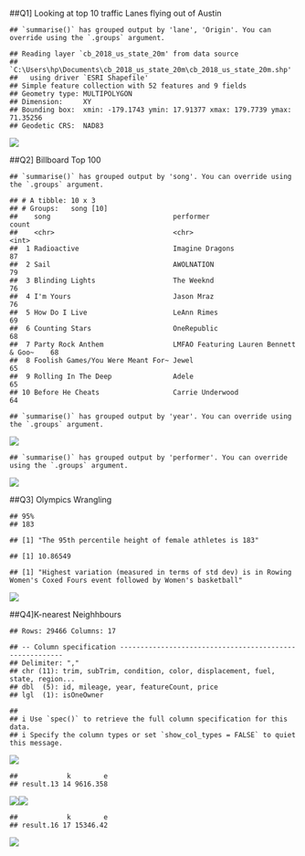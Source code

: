 ##Q1\] Looking at top 10 traffic Lanes flying out of Austin

    ## `summarise()` has grouped output by 'lane', 'Origin'. You can override using the `.groups` argument.

    ## Reading layer `cb_2018_us_state_20m' from data source 
    ##   `C:\Users\hp\Documents\cb_2018_us_state_20m\cb_2018_us_state_20m.shp' 
    ##   using driver `ESRI Shapefile'
    ## Simple feature collection with 52 features and 9 fields
    ## Geometry type: MULTIPOLYGON
    ## Dimension:     XY
    ## Bounding box:  xmin: -179.1743 ymin: 17.91377 xmax: 179.7739 ymax: 71.35256
    ## Geodetic CRS:  NAD83

![](PSV1_files/figure-markdown_strict/unnamed-chunk-1-1.png)

##Q2\] Billboard Top 100

    ## `summarise()` has grouped output by 'song'. You can override using the `.groups` argument.

    ## # A tibble: 10 x 3
    ## # Groups:   song [10]
    ##    song                              performer                             count
    ##    <chr>                             <chr>                                 <int>
    ##  1 Radioactive                       Imagine Dragons                          87
    ##  2 Sail                              AWOLNATION                               79
    ##  3 Blinding Lights                   The Weeknd                               76
    ##  4 I'm Yours                         Jason Mraz                               76
    ##  5 How Do I Live                     LeAnn Rimes                              69
    ##  6 Counting Stars                    OneRepublic                              68
    ##  7 Party Rock Anthem                 LMFAO Featuring Lauren Bennett & Goo~    68
    ##  8 Foolish Games/You Were Meant For~ Jewel                                    65
    ##  9 Rolling In The Deep               Adele                                    65
    ## 10 Before He Cheats                  Carrie Underwood                         64

    ## `summarise()` has grouped output by 'year'. You can override using the `.groups` argument.

![](PSV1_files/figure-markdown_strict/unnamed-chunk-2-1.png)

    ## `summarise()` has grouped output by 'performer'. You can override using the `.groups` argument.

![](PSV1_files/figure-markdown_strict/unnamed-chunk-2-2.png)

##Q3\] Olympics Wrangling

    ## 95% 
    ## 183

    ## [1] "The 95th percentile height of female athletes is 183"

    ## [1] 10.86549

    ## [1] "Highest variation (measured in terms of std dev) is in Rowing Women's Coxed Fours event followed by Women's basketball"

![](PSV1_files/figure-markdown_strict/unnamed-chunk-3-1.png)

##Q4\]K-nearest Neighhbours

    ## Rows: 29466 Columns: 17

    ## -- Column specification --------------------------------------------------------
    ## Delimiter: ","
    ## chr (11): trim, subTrim, condition, color, displacement, fuel, state, region...
    ## dbl  (5): id, mileage, year, featureCount, price
    ## lgl  (1): isOneOwner

    ## 
    ## i Use `spec()` to retrieve the full column specification for this data.
    ## i Specify the column types or set `show_col_types = FALSE` to quiet this message.

![](PSV1_files/figure-markdown_strict/unnamed-chunk-4-1.png)

    ##            k        e
    ## result.13 14 9616.358

![](PSV1_files/figure-markdown_strict/unnamed-chunk-4-2.png)![](PSV1_files/figure-markdown_strict/unnamed-chunk-4-3.png)

    ##            k        e
    ## result.16 17 15346.42

![](PSV1_files/figure-markdown_strict/unnamed-chunk-4-4.png)
